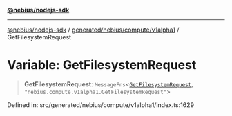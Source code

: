 [**@nebius/nodejs-sdk**](../../../../../README.md)

***

[@nebius/nodejs-sdk](../../../../../README.md) / [generated/nebius/compute/v1alpha1](../README.md) / GetFilesystemRequest

# Variable: GetFilesystemRequest

> **GetFilesystemRequest**: `MessageFns`\<[`GetFilesystemRequest`](../interfaces/GetFilesystemRequest.md), `"nebius.compute.v1alpha1.GetFilesystemRequest"`\>

Defined in: src/generated/nebius/compute/v1alpha1/index.ts:1629
